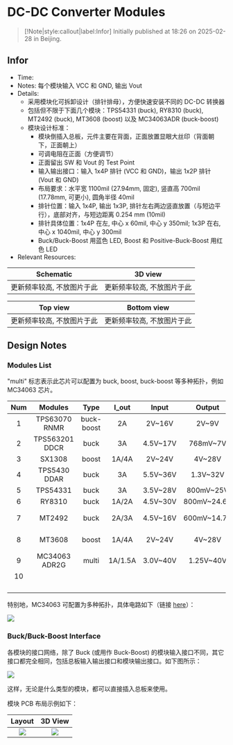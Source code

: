 # DC-DC Converter Modules

> [!Note|style:callout|label:Infor]
> Initially published at 18:26 on 2025-02-28 in Beijing.


## Infor

- Time: 
- Notes: 每个模块输入 VCC 和 GND, 输出 Vout
- Details: 
    - 采用模块化可拆卸设计（排针排母），方便快速安装不同的 DC-DC 转换器
    - 包括但不限于下面几个模块：TPS54331 (buck), RY8310 (buck), MT2492 (buck), MT3608 (boost) 以及 MC34063ADR (buck-boost)
    - 模块设计标准：
        - 模块倒插入总板，元件主要在背面，正面放置显眼大丝印（背面朝下，正面朝上）
        - 可调电阻在正面（方便调节）
        - 正面留出 SW 和 Vout 的 Test Point
        - 输入输出接口：输入 1x4P 排针 (VCC 和 GND)，输出 1x2P 排针 (Vout 和 GND)
        - 布局要求：水平宽 1100mil (27.94mm, 固定), 竖直高 700mil (17.78mm, 可更小), 圆角半径 40mil
        - 排针位置：输入 1x4P, 输出 1x3P, 排针左右两边竖直放置（与短边平行），底部对齐，与短边距离 0.254 mm (10mil)
        - 排针具体位置：1x4P 在左, 中心 x 60mil, 中心 y 350mil; 1x3P 在右, 中心 x 1040mil, 中心 y 300mil
        - Buck/Buck-Boost 用蓝色 LED, Boost 和 Positive-Buck-Boost 用红色 LED
- Relevant Resources: 




<div class='center'>

| Schematic | 3D view | 
|:-:|:-:|
 | <div class="center">更新频率较高, 不放图片于此</div> | <div class="center">更新频率较高, 不放图片于此</div> |

</div>

<div class='center'>

| Top view | Bottom view | 
|:-:|:-:|
 | <div class="center">更新频率较高, 不放图片于此</div> | <div class="center">更新频率较高, 不放图片于此</div> |
</div>

<!-- 
<div class='center'>

| Modules | Demo (top view)| Demo (bottom view) | 
|:-:|:-:|:-:|
 | TPS54331 (buck) | <div class="center"><img height = 250px src=""/></div> | <div class="center"><img height = 250px src=""/></div> |
 | RY8310 (buck) | <div class="center"><img height = 250px src=""/></div> | <div class="center"><img height = 250px src=""/></div> |
 | MT2492 (buck) | <div class="center"><img height = 250px src=""/></div> | <div class="center"><img height = 250px src=""/></div> |
 | MT3608 (boost) | <div class="center"><img height = 250px src=""/></div> | <div class="center"><img height = 250px src=""/></div> |
 | MC34063ADR (buck-boost) | <div class="center"><img height = 250px src=""/></div> | <div class="center"><img height = 250px src=""/></div> |
</div> -->


## Design Notes

### Modules List

"multi" 标志表示此芯片可以配置为 buck, boost, buck-boost 等多种拓扑，例如 MC34063 芯片。

<div class='center'>

| Num | Modules | Type | I_out | Input | Output | Verified? |
|:-:|:-:|:-:|:-:|:-:|:-:|:-:|
| 1 | TPS63070 RNMR | buck-boost | 2A | 2V~16V | 2V~9V | Y |
| 2 | TPS563201 DDCR | buck | 3A | 4.5V~17V | 768mV~7V | Y |
| 3 | SX1308 | boost | 1A/4A | 2V~24V | 4V~28V | Y |
| 4 | TPS5430 DDAR | buck | 3A | 5.5V~36V | 1.3V~32V | YX |
| 5 | TPS54331 | buck | 3A | 3.5V~28V | 800mV~25V |  |
| 6 | RY8310 | buck | 1A/2A | 4.5V~30V | 800mV~24.6V |  |
| 7 | MT2492 | buck | 2A/3A | 4.5V~16V | 600mV~14.7V | (同 RY8310) |
| 8 | MT3608 | boost | 1A/4A | 2V~24V | 4V~28V | (同 SX1308) |
| 9 | MC34063 ADR2G | multi | 1A/1.5A | 3.0V~40V | 1.25V~40V |  |
| 10 |  |  |  |  |  |  |
|  |  |  |  |  |  |  |
|  |  |  |  |  |  |  |
|  |  |  |  |  |  |  |
|  |  |  |  |  |  |  |

</div>

特别地，MC34063 可配置为多种拓扑，具体电路如下（链接 [here](https://lceda.cn/editor?lcsc_vid=ElJXVFdSElZWBFIAR1MNBgFeRlELUAEDE1hfVwICFAUxVlNSR1hdU1ZWQ1VaXztW#id=|63516121ed4e4685895664db18cdcdd2|62827c9a2b0b40f7861bfaf627b9d4aa)）：
<div class="center"><img src="https://imagebank-0.oss-cn-beijing.aliyuncs.com/VS-PicGo/2025-03-03-00-51-34_DC-DC Converter Modules.png"/></div>


### Buck/Buck-Boost Interface

各模块的接口网络，除了 Buck (或用作 Buck-Boost) 的模块输入接口不同，其它接口都完全相同，包括总板输入输出接口和模块输出接口。如下图所示：

<div class="center"><img src="https://imagebank-0.oss-cn-beijing.aliyuncs.com/VS-PicGo/2025-03-03-01-15-40_DC-DC Converter Modules.png"/></div>

这样，无论是什么类型的模块，都可以直接插入总板来使用。

<!-- <div class="center"><img src="https://imagebank-0.oss-cn-beijing.aliyuncs.com/VS-PicGo/2025-03-02-15-51-39_DC-DC Converter Modules.png"/></div> -->
<!-- <div class="center"><img src="https://imagebank-0.oss-cn-beijing.aliyuncs.com/VS-PicGo/2025-03-02-15-47-58_DC-DC Converter Modules.png"/></div> -->

模块 PCB 布局示例如下：

<div class='center'>

| Layout | 3D View |
|:-:|:-:|
 | <div class="center"><img src="https://imagebank-0.oss-cn-beijing.aliyuncs.com/VS-PicGo/2025-03-02-18-18-56_DC-DC Converter Modules.png"/></div> | <div class="center"><img src="https://imagebank-0.oss-cn-beijing.aliyuncs.com/VS-PicGo/2025-03-02-18-19-35_DC-DC Converter Modules.png"/></div> |
 
</div>

